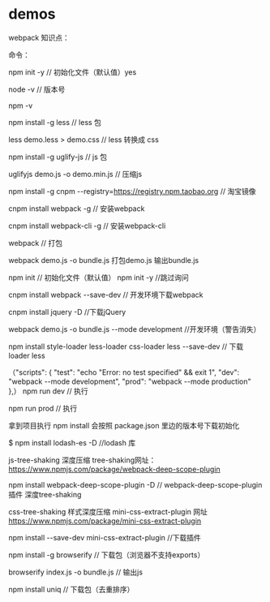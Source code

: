 # demos


webpack 知识点：

命令：

npm init -y  // 初始化文件（默认值）yes


node -v   // 版本号

npm -v  

npm install -g less   // less 包

less demo.less > demo.css   // less 转换成 css

npm install -g uglify-js  // js 包

uglifyjs demo.js -o demo.min.js  // 压缩js


npm install -g cnpm --registry=https://registry.npm.taobao.org   // 淘宝镜像

cnpm install webpack -g  // 安装webpack
 
cnpm install webpack-cli -g   // 安装webpack-cli

webpack  // 打包

webpack demo.js -o bundle.js  打包demo.js  输出bundle.js

npm init   // 初始化文件（默认值）  npm init -y  //跳过询问

cnpm install webpack --save-dev  // 开发环境下载webpack

cnpm install jquery -D  //下载jQuery

webpack demo.js -o bundle.js --mode development   //开发环境（警告消失）

npm install style-loader less-loader css-loader less --save-dev  // 下载loader less


（"scripts": {
    "test": "echo \"Error: no test specified\" && exit 1",
    "dev": "webpack --mode development",
    "prod": "webpack --mode production"
  },）
npm run dev   // 执行 
 
npm run prod  // 执行 


拿到项目执行  npm install  会按照 package.json 里边的版本号下载初始化

$ npm install lodash-es -D  //lodash 库


js-tree-shaking 深度压缩 tree-shaking网址：https://www.npmjs.com/package/webpack-deep-scope-plugin

npm install webpack-deep-scope-plugin -D    // webpack-deep-scope-plugin 插件 深度tree-shaking


css-tree-shaking 样式深度压缩 mini-css-extract-plugin  网址 https://www.npmjs.com/package/mini-css-extract-plugin

npm install --save-dev mini-css-extract-plugin //下载插件


npm install -g browserify   // 下载包（浏览器不支持exports）
 
browserify index.js -o bundle.js  // 输出js

npm install uniq  // 下载包（去重排序）
